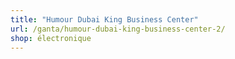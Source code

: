 ```yaml
---
title: "Humour Dubai King Business Center"
url: /ganta/humour-dubai-king-business-center-2/
shop: électronique
---
```

